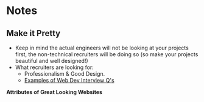 # **Notes**

## **Make it Pretty**

- Keep in mind the actual engineers will not be looking at your projects first, the non-technical recruiters will be doing so (so make your projects beautiful and well designed!)
- What recruiters are looking for:
  - Professionalism & Good Design.
  - [Examples of Web Dev Interview Q's](https://www.toptal.com/designers/web/interview-questions)

**Attributes of Great Looking Websites**
